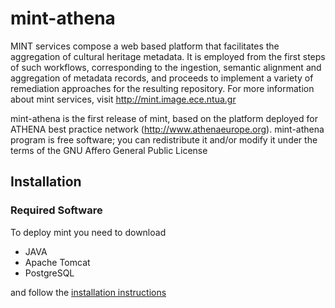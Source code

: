 # mint-athena

MINT services compose a web based platform that facilitates the aggregation of cultural heritage metadata. It is employed from the first steps of such workflows, corresponding to the ingestion, semantic alignment and aggregation of metadata records, and proceeds to implement a variety of remediation approaches for the resulting repository. For more information about mint services, visit http://mint.image.ece.ntua.gr 

mint-athena is the first release of mint,  based on the platform deployed for ATHENA best practice network (http://www.athenaeurope.org). 
mint-athena program is free software; you can redistribute it and/or modify it under the terms of the GNU Affero General Public License  

## Installation

### Required Software
To deploy mint you need to download

* JAVA 
* Apache Tomcat
* PostgreSQL

and follow the [installation instructions](http://mint.image.ece.ntua.gr/redmine/projects/mint/wiki/Mint_Installation_instructions)


